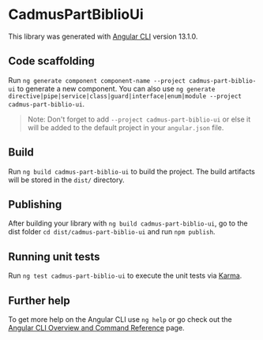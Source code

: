 # CadmusPartBiblioUi

This library was generated with [Angular CLI](https://github.com/angular/angular-cli) version 13.1.0.

## Code scaffolding

Run `ng generate component component-name --project cadmus-part-biblio-ui` to generate a new component. You can also use `ng generate directive|pipe|service|class|guard|interface|enum|module --project cadmus-part-biblio-ui`.
> Note: Don't forget to add `--project cadmus-part-biblio-ui` or else it will be added to the default project in your `angular.json` file. 

## Build

Run `ng build cadmus-part-biblio-ui` to build the project. The build artifacts will be stored in the `dist/` directory.

## Publishing

After building your library with `ng build cadmus-part-biblio-ui`, go to the dist folder `cd dist/cadmus-part-biblio-ui` and run `npm publish`.

## Running unit tests

Run `ng test cadmus-part-biblio-ui` to execute the unit tests via [Karma](https://karma-runner.github.io).

## Further help

To get more help on the Angular CLI use `ng help` or go check out the [Angular CLI Overview and Command Reference](https://angular.io/cli) page.
